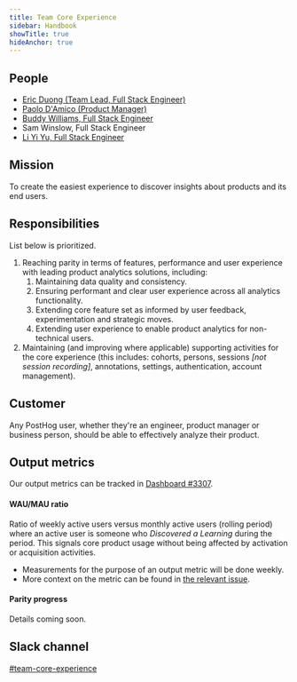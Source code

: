 ```yaml
---
title: Team Core Experience
sidebar: Handbook
showTitle: true
hideAnchor: true
---
```


## People

- [Eric Duong (Team Lead, Full Stack Engineer)](/handbook/people/team/#eric-duong-software-engineer)
- [Paolo D'Amico (Product Manager)](/handbook/people/team#paolo-damico-product-team)
- [Buddy Williams, Full Stack Engineer](/handbook/people/team/#buddy-williams-software-engineer)
- Sam Winslow, Full Stack Engineer
- [Li Yi Yu, Full Stack Engineer]((/handbook/people/team/#li-yi-yu-software-engineer))

## Mission

To create the easiest experience to discover insights about products and its end users.

## Responsibilities
List below is prioritized.

1. Reaching parity in terms of features, performance and user experience with leading product analytics solutions, including:
   1. Maintaining data quality and consistency.
   2. Ensuring performant and clear user experience across all analytics functionality.
   3. Extending core feature set as informed by user feedback, experimentation and strategic moves.
   4. Extending user experience to enable product analytics for non-technical users. 
2. Maintaining (and improving where applicable) supporting activities for the core experience (this includes: cohorts, persons, sessions *[not session recording]*, annotations, settings, authentication, account management). 


## Customer

Any PostHog user, whether they're an engineer, product manager or business person, should be able to effectively analyze their product.

## Output metrics
Our output metrics can be tracked in [Dashboard #3307](https://app.posthog.com/dashboard/3307).

#### WAU/MAU ratio
Ratio of weekly active users versus monthly active users (rolling period) where an active user is someone who *Discovered a Learning* during the period. This signals core product usage without being affected by activation or acquisition activities.
- Measurements for the purpose of an output metric will be done weekly.
- More context on the metric can be found in [the relevant issue](https://github.com/PostHog/product-internal/issues/1).


#### Parity progress
Details coming soon.

## Slack channel

[#team-core-experience](https://posthog.slack.com/messages/team-core-experience)

